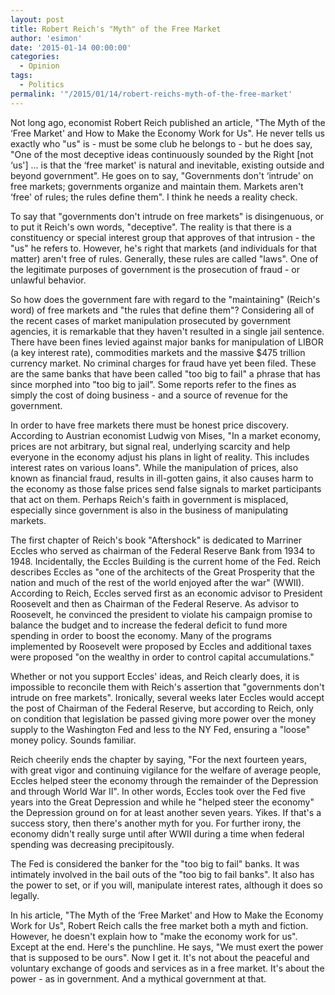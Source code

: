 ```yaml
---
layout: post
title: Robert Reich's "Myth" of the Free Market
author: 'esimon'
date: '2015-01-14 00:00:00'
categories:
  - Opinion
tags:
  - Politics
permalink: '"/2015/01/14/robert-reichs-myth-of-the-free-market'
---
```

Not long ago, economist Robert Reich published an article, "The Myth of the ‘Free Market' and How to Make the Economy Work for Us". He never tells us exactly who "us" is - must be some club he belongs to - but he does say, "One of the most deceptive ideas continuously sounded by the Right [not ‘us'] … is that the ‘free market' is natural and inevitable, existing outside and beyond government". He goes on to say, "Governments don't ‘intrude' on free markets; governments organize and maintain them. Markets aren't ‘free' of rules; the rules define them". I think he needs a reality check. 

To say that "governments don't intrude on free markets" is disingenuous, or to put it Reich's own words, "deceptive". The reality is that there is a constituency or special interest group that approves of that intrusion - the "us" he refers to. However, he's right that markets (and individuals for that matter) aren't free of rules. Generally, these rules are called "laws". One of the legitimate purposes of government is the prosecution of fraud - or unlawful behavior. 

So how does the government fare with regard to the "maintaining" (Reich's word) of free markets and "the rules that define them"? Considering all of the recent cases of market manipulation prosecuted by government agencies, it is remarkable that they haven't resulted in a single jail sentence. There have been fines levied against major banks for manipulation of LIBOR (a key interest rate), commodities markets and the massive $475 trillion currency market. No criminal charges for fraud have yet been filed. These are the same banks that have been called "too big to fail" a phrase that has since morphed into "too big to jail". Some reports refer to the fines as simply the cost of doing business - and a source of revenue for the government. 

In order to have free markets there must be honest price discovery. According to Austrian economist Ludwig von Mises, "In a market economy, prices are not arbitrary, but signal real, underlying scarcity and help everyone in the economy adjust his plans in light of reality. This includes interest rates on various loans". While the manipulation of prices, also known as financial fraud, results in ill-gotten gains, it also causes harm to the economy as those false prices send false signals to market participants that act on them. Perhaps Reich's faith in government is misplaced, especially since government is also in the business of manipulating markets. 

The first chapter of Reich's book "Aftershock" is dedicated to Marriner Eccles who served as chairman of the Federal Reserve Bank from 1934 to 1948. Incidentally, the Eccles Building is the current home of the Fed. Reich describes Eccles as "one of the architects of the Great Prosperity that the nation and much of the rest of the world enjoyed after the war" (WWII). According to Reich, Eccles served first as an economic advisor to President Roosevelt and then as Chairman of the Federal Reserve. As advisor to Roosevelt, he convinced the president to violate his campaign promise to balance the budget and to increase the federal deficit to fund more spending in order to boost the economy. Many of the programs implemented by Roosevelt were proposed by Eccles and additional taxes were proposed "on the wealthy in order to control capital accumulations."

Whether or not you support Eccles' ideas, and Reich clearly does, it is impossible to reconcile them with Reich's assertion that "governments don't intrude on free markets". Ironically, several weeks later Eccles would accept the post of Chairman of the Federal Reserve, but according to Reich, only on condition that legislation be passed giving more power over the money supply to the Washington Fed and less to the NY Fed, ensuring a "loose" money policy. Sounds familiar. 

Reich cheerily ends the chapter by saying, "For the next fourteen years, with great vigor and continuing vigilance for the welfare of average people, Eccles helped steer the economy through the remainder of the Depression and through World War II". In other words, Eccles took over the Fed five years into the Great Depression and while he "helped steer the economy" the Depression ground on for at least another seven years. Yikes. If that's a success story, then there's another myth for you. For further irony, the economy didn't really surge until after WWII during a time when federal spending was decreasing precipitously. 

The Fed is considered the banker for the "too big to fail" banks. It was intimately involved in the bail outs of the "too big to fail banks". It also has the power to set, or if you will, manipulate interest rates, although it does so legally. 

In his article, "The Myth of the ‘Free Market' and How to Make the Economy Work for Us", Robert Reich calls the free market both a myth and fiction. However, he doesn't explain how to "make the economy work for us". Except at the end. Here's the punchline. He says, "We must exert the power that is supposed to be ours". Now I get it. It's not about the peaceful and voluntary exchange of goods and services as in a free market. It's about the power - as in government. And a mythical government at that. 

